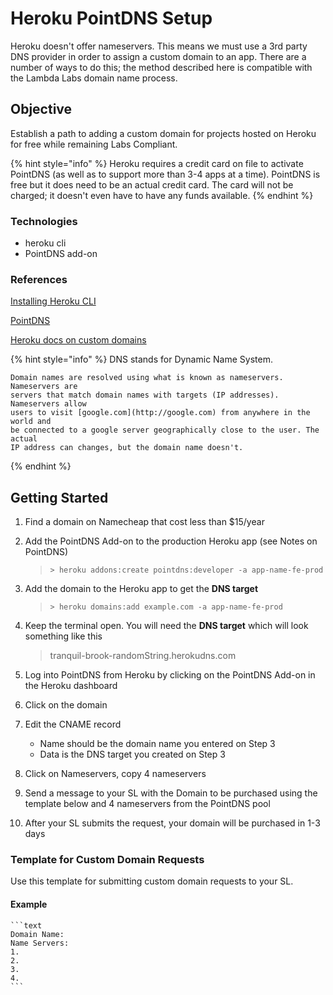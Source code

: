 # Heroku PointDNS Setup

Heroku doesn't offer nameservers. This means we must use a 3rd party
DNS provider in order to assign a custom domain to an app. There are
a number of ways to do this; the method described here is compatible
with the Lambda Labs domain name process.

## Objective

Establish a path to adding a custom domain for projects hosted on Heroku for
free while remaining Labs Compliant.

{% hint style="info" %}
Heroku requires a credit card on file to activate PointDNS (as well as to
support more than 3-4 apps at a time). PointDNS is free but it does need to
be an actual credit card. The card will not be charged; it doesn't even have
to have any funds available.
{% endhint %}

### Technologies

- heroku cli
- PointDNS add-on

### References

[Installing Heroku CLI](https://devcenter.heroku.com/articles/heroku-cli)

[PointDNS](https://devcenter.heroku.com/articles/pointdns)

[Heroku docs on custom domains](https://devcenter.heroku.com/articles/custom-domains)

{% hint style="info" %}
    DNS stands for Dynamic Name System.

    Domain names are resolved using what is known as nameservers. Nameservers are
    servers that match domain names with targets (IP addresses). Nameservers allow
    users to visit [google.com](http://google.com) from anywhere in the world and
    be connected to a google server geographically close to the user. The actual
    IP address can changes, but the domain name doesn't.
{% endhint %}

## Getting Started

1. Find a domain on Namecheap that cost less than $15/year
2. Add the PointDNS Add-on to the production Heroku app (see Notes on PointDNS)

    > `> heroku addons:create pointdns:developer -a app-name-fe-prod`

3. Add the domain to the Heroku app to get the **DNS target**

    > `> heroku domains:add example.com -a app-name-fe-prod`

4. Keep the terminal open. You will need the **DNS target** which will look
something like this

    > tranquil-brook-randomString.herokudns.com

5. Log into PointDNS from Heroku by clicking on the PointDNS Add-on in the
Heroku dashboard
6. Click on the domain
7. Edit the CNAME record
    - Name should be the domain name you entered on Step 3
    - Data is the DNS target you created on Step 3
8. Click on Nameservers, copy 4 nameservers
9. Send a message to your SL with the Domain to be purchased using the template
below and 4 nameservers from the PointDNS pool
10. After your SL submits the request, your domain will be purchased in 1-3 days

### Template for Custom Domain Requests

Use this template for submitting custom domain requests to your SL.

#### Example

    ```text
    Domain Name:
    Name Servers:
    1.
    2.
    3.
    4.
    ```
